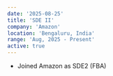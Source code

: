 ```yaml
---
date: '2025-08-25'
title: 'SDE II'
company: 'Amazon'
location: 'Bengaluru, India'
range: 'Aug, 2025 - Present'
active: true
---
```


- Joined Amazon as SDE2 (FBA)
